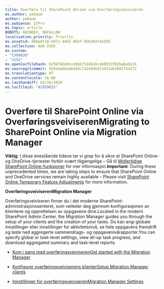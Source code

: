 ```yaml
---
title: Overføre til SharePoint Online via Overføringsveiviseren
ms.author: pebaum
author: pebaum
ms.audience: ITPro
ms.topic: article
ROBOTS: NOINDEX, NOFOLLOW
localization_priority: Priority
ms.assetid: 686e8f18-b871-4dd2-864f-8562947ab583
ms.collection: Adm_O365
ms.custom:
- "5300030"
- "3192"
ms.openlocfilehash: b25bf02e0ccddbb7524816cab0933f026a6a9224
ms.sourcegitcommit: 926e4ab6aa64ddc7a244de633421eb2b817541f2
ms.translationtype: HT
ms.contentlocale: nb-NO
ms.lasthandoff: 03/26/2020
ms.locfileid: "42959015"
---
```

# <a name="migrating-to-sharepoint-online-via-migration-manager"></a><span data-ttu-id="3af3f-102">Overføre til SharePoint Online via Overføringsveiviseren</span><span class="sxs-lookup"><span data-stu-id="3af3f-102">Migrating to SharePoint Online via Migration Manager</span></span>

<span data-ttu-id="3af3f-103">**Viktig**: I disse enestående tidene tar vi grep for å sikre at SharePoint Online-og OneDrive-tjenester forblir svært tilgjengelige – Gå til [Midlertidige SharePoint Online-funksjoner](https://aka.ms/ODSPAdjustments) for mer informasjon.</span><span class="sxs-lookup"><span data-stu-id="3af3f-103">**Important**: During these unprecedented times, we are taking steps to ensure that SharePoint Online and OneDrive services remain highly available – Please visit [SharePoint Online Temporary Feature Adjustments](https://aka.ms/ODSPAdjustments) for more information.</span></span>

<span data-ttu-id="3af3f-104">**Overføringsveiviseren**</span><span class="sxs-lookup"><span data-stu-id="3af3f-104">**Migration Manager**</span></span>

<span data-ttu-id="3af3f-105">Overføringsveiviseren finner du i det moderne SharePoint-administrasjonssenteret, som veileder deg gjennom konfigurasjonen av klientene og opprettelsen av oppgavene dine.</span><span class="sxs-lookup"><span data-stu-id="3af3f-105">Located in the modern SharePoint Admin Center, the Migration Manager guides you through the setup of your clients and the creation of your tasks.</span></span> <span data-ttu-id="3af3f-106">Du kan angi globale innstillinger eller innstillinger for aktivitetsnivå, se hele oppgavens fremdrift og laste ned aggregerte sammendrags- og oppgavenivårapporter.</span><span class="sxs-lookup"><span data-stu-id="3af3f-106">You can specify global or task-level settings, view all-up task progress, and download aggregated summary and task-level reports.</span></span>

- [<span data-ttu-id="3af3f-107">Kom i gang med overføringsveiviseren</span><span class="sxs-lookup"><span data-stu-id="3af3f-107">Get started with the Migration Manager</span></span>](https://docs.microsoft.com/sharepointmigration/mm-get-started)

- [<span data-ttu-id="3af3f-108">Konfigurer overføringsveiviserens klienter</span><span class="sxs-lookup"><span data-stu-id="3af3f-108">Setup Migration Manager clients</span></span>](https://docs.microsoft.com/sharepointmigration/mm-setup-clients)

- [<span data-ttu-id="3af3f-109">Innstillinger for overføringsveiviseren</span><span class="sxs-lookup"><span data-stu-id="3af3f-109">Migration Manager Settings</span></span>](https://docs.microsoft.com/sharepointmigration/mm-settings)
